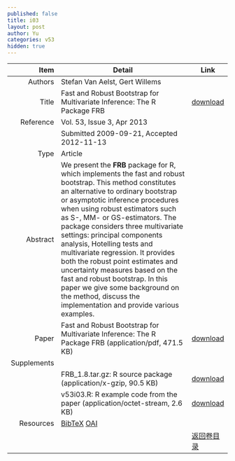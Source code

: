 ```yaml
---
published: false
title: i03
layout: post
author: Yu
categories: v53
hidden: true
---
```


| Item | Detail | Link |
|---:|---|---|
| Authors | Stefan Van Aelst, Gert Willems| |
| Title |Fast and Robust Bootstrap for Multivariate Inference: The R Package FRB | [download](http://www.jstatsoft.org/v53/i03/paper) |
| Reference |Vol. 53, Issue 3, Apr 2013 | |
| | Submitted 2009-09-21, Accepted 2012-11-13| | 
| Type | Article| |
| Abstract | We present the <b>FRB</b> package for R, which implements the fast and robust bootstrap. This method constitutes an alternative to ordinary bootstrap or asymptotic inference procedures when using robust estimators such as S-, MM- or GS-estimators. The package considers three multivariate settings: principal components analysis, Hotelling tests and multivariate regression. It provides both the robust point estimates and uncertainty measures based on the fast and robust bootstrap. In this paper we give some background on the method, discuss the implementation and provide various examples.| |
| Paper | Fast and Robust Bootstrap for Multivariate Inference: The R Package FRB  (application/pdf, 471.5 KB)| [download](http://www.jstatsoft.org/v53/i03/paper) |
| Supplements | | |
| |FRB_1.8.tar.gz: R source package  (application/x-gzip, 90.5 KB)|  [download](http://www.jstatsoft.org/v53/i03/supp/1) |
| |v53i03.R: R example code from the paper  (application/octet-stream, 2.6 KB)|  [download](http://www.jstatsoft.org/v53/i03/supp/2) |
| Resources | [BibTeX](http://www.jstatsoft.org/v53/i03/bibtex) [OAI](http://www.jstatsoft.org/oai?verb=GetRecord&identifier=oai.jstatsoft/v53/i03&prefix=oai_dc)| |
| |  | [返回卷目录]({{site.baseurl}}/volume/v53.html) |
